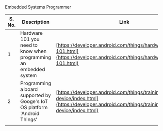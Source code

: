Embedded Systems Programmer

| S. No. | **Description** | Link |
| --- | --- | --- |
| 1 | Hardware 101 you need to know when programming an embedded system | [https://developer.android.com/things/hardware/hardware-101.html](https://developer.android.com/things/hardware/hardware-101.html) |
| 2 | Programming a board supported by Googe&#39;s IoT OS platform &#39;Android Things&#39; | [https://developer.android.com/things/training/first-device/index.html](https://developer.android.com/things/training/first-device/index.html) |
|   |   |   |

